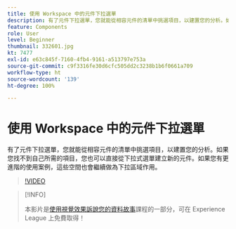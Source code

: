 ```yaml
---
title: 使用 Workspace 中的元件下拉選單
description: 有了元件下拉選單，您就能從相容元件的清單中挑選項目，以建置您的分析。如果您找不到自己所需的項目，您也可以直接從下拉式選單建立新的元件。如果您有更進階的使用案例，這些空間也會繼續做為下拉區域作用。
feature: Components
role: User
level: Beginner
thumbnail: 332601.jpg
kt: 7477
exl-id: e63c845f-7160-4fb4-9161-a513797e753a
source-git-commit: c9f3316fe30d6cfc505dd2c3238b1b6f0661a709
workflow-type: ht
source-wordcount: '139'
ht-degree: 100%

---
```


# 使用 Workspace 中的元件下拉選單

有了元件下拉選單，您就能從相容元件的清單中挑選項目，以建置您的分析。如果您找不到自己所需的項目，您也可以直接從下拉式選單建立新的元件。如果您有更進階的使用案例，這些空間也會繼續做為下拉區域作用。

>[!VIDEO](https://video.tv.adobe.com/v/332601/?quality=12&learn=on)

>[!INFO]
>
> 本影片是[使用視覺效果訴說您的資料故事](https://experienceleague.adobe.com/?recommended=Analytics-U-1-2021.1.visualizations)課程的一部分，可在 Experience League 上免費取得！
